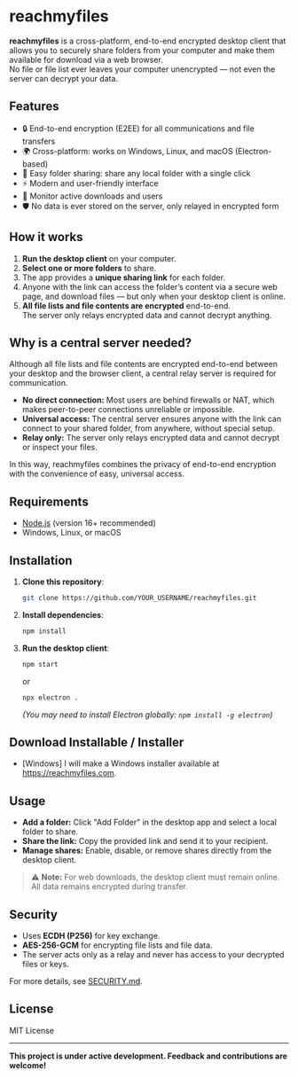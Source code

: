 # reachmyfiles

**reachmyfiles** is a cross-platform, end-to-end encrypted desktop client that allows you to securely share folders from your computer and make them available for download via a web browser.  
No file or file list ever leaves your computer unencrypted — not even the server can decrypt your data.

## Features

- 🔒 End-to-end encryption (E2EE) for all communications and file transfers
- 🌍 Cross-platform: works on Windows, Linux, and macOS (Electron-based)
- 📂 Easy folder sharing: share any local folder with a single click
- ⚡ Modern and user-friendly interface
- 👥 Monitor active downloads and users
- 🛡️ No data is ever stored on the server, only relayed in encrypted form

## How it works

1. **Run the desktop client** on your computer.
2. **Select one or more folders** to share.
3. The app provides a **unique sharing link** for each folder.
4. Anyone with the link can access the folder’s content via a secure web page, and download files — but only when your desktop client is online.
5. **All file lists and file contents are encrypted** end-to-end.  
   The server only relays encrypted data and cannot decrypt anything.

## Why is a central server needed?

Although all file lists and file contents are encrypted end-to-end between your desktop and the browser client, a central relay server is required for communication.

- **No direct connection:** Most users are behind firewalls or NAT, which makes peer-to-peer connections unreliable or impossible.
- **Universal access:** The central server ensures anyone with the link can connect to your shared folder, from anywhere, without special setup.
- **Relay only:** The server only relays encrypted data and cannot decrypt or inspect your files.

In this way, reachmyfiles combines the privacy of end-to-end encryption with the convenience of easy, universal access.

## Requirements

- [Node.js](https://nodejs.org/) (version 16+ recommended)
- Windows, Linux, or macOS

## Installation

1. **Clone this repository**:
   ```sh
   git clone https://github.com/YOUR_USERNAME/reachmyfiles.git
   ```
2. **Install dependencies**:
   ```sh
   npm install
   ```
3. **Run the desktop client**:
   ```sh
   npm start
   ```
   or
   ```sh
   npx electron .
   ```
   *(You may need to install Electron globally: `npm install -g electron`)*

## Download Installable / Installer
- [Windows] I will make a Windows installer available at https://reachmyfiles.com.

## Usage

- **Add a folder:** Click "Add Folder" in the desktop app and select a local folder to share.
- **Share the link:** Copy the provided link and send it to your recipient.
- **Manage shares:** Enable, disable, or remove shares directly from the desktop client.

> ⚠️ **Note:** For web downloads, the desktop client must remain online.  
> All data remains encrypted during transfer.

## Security

- Uses **ECDH (P256)** for key exchange.
- **AES-256-GCM** for encrypting file lists and file data.
- The server acts only as a relay and never has access to your decrypted files or keys.

For more details, see [SECURITY.md](SECURITY.md).

## License

MIT License

---

**This project is under active development. Feedback and contributions are welcome!**
